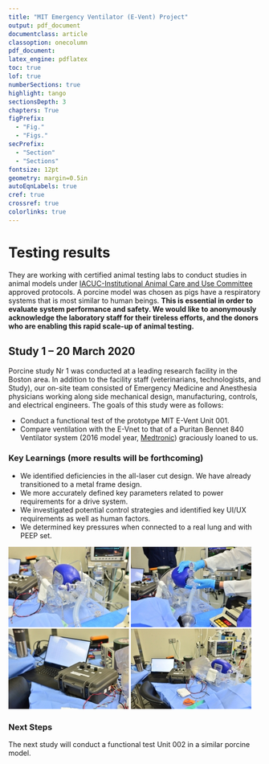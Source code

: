 ```yaml
---
title: "MIT Emergency Ventilator (E-Vent) Project"
output: pdf_document
documentclass: article
classoption: onecolumn
pdf_document:
latex_engine: pdflatex
toc: true
lof: true
numberSections: true
highlight: tango
sectionsDepth: 3
chapters: True
figPrefix:
  - "Fig."
  - "Figs."
secPrefix:
  - "Section"
  - "Sections"
fontsize: 12pt
geometry: margin=0.5in
autoEqnLabels: true
cref: true
crossref: true
colorlinks: true
---
```


# Testing results

They  are working with certified animal testing labs to conduct studies in animal models under [IACUC-Institutional Animal Care and Use Committee](https://olaw.nih.gov/resources/tutorial/iacuc.htm) approved protocols. A porcine model was chosen as pigs have a respiratory systems that is most similar to human beings. **This is essential in order to evaluate system performance and safety. We would like to anonymously acknowledge the laboratory staff for their tireless efforts, and the donors who are enabling this rapid scale-up of animal testing.**

## Study 1 – 20 March 2020
Porcine study Nr 1 was conducted at a leading research facility in the Boston area. In addition to the facility staff (veterinarians, technologists, and Study), our on-site team consisted of Emergency Medicine and Anesthesia physicians working along side mechanical design, manufacturing, controls, and electrical engineers. The goals of this study were as follows:

- Conduct a functional test of the prototype MIT E-Vent Unit 001.
- Compare ventilation with the E-Vnet to that of a Puritan Bennet 840 Ventilator system (2016 model year, [Medtronic](https://www.medtronic.com/covidien/en-us/products/mechanical-ventilation/puritan-bennett-840-ventilator.html)) graciously loaned to us.

### Key Learnings (more results will be forthcoming)

- We identified deficiencies in the all-laser cut design. We have already transitioned to a metal frame design.
- We more accurately defined key parameters related to power requirements for a drive system.
- We investigated potential control strategies and identified key UI/UX requirements as well as human factors.
- We determined key pressures when connected to a real lung and with PEEP set.

![](../img/testing-result-20032020-01.jpg)
![](../img/testing-result-20032020-02.jpg)
![](../img/testing-result-20032020-03.jpg)
![](../img/testing-result-20032020-04.jpg)

### Next Steps

The next study will conduct a functional test Unit 002 in a similar porcine model.

